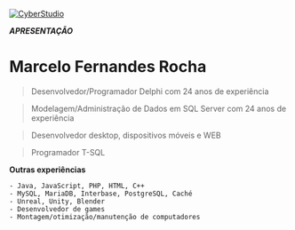 <a href="http://cyberstudio.com.br"><img src="https://raw.githubusercontent.com/CyberRocha/Pessoal/master/0001.png?token=AQTV6PHU3XGQBWJ6CWVQMAS7LE3YC" title="CyberStudio" alt="CyberStudio"></a>

***APRESENTAÇÃO***

# Marcelo Fernandes Rocha

> Desenvolvedor/Programador Delphi com 24 anos de experiência

> Modelagem/Administração de Dados em SQL Server com 24 anos de experiência

> Desenvolvedor desktop, dispositivos móveis e WEB

> Programador T-SQL


**Outras experiências**

```
- Java, JavaScript, PHP, HTML, C++
- MySQL, MariaDB, Interbase, PostgreSQL, Caché
- Unreal, Unity, Blender
- Desenvolvedor de games
- Montagem/otimização/manutenção de computadores
```
